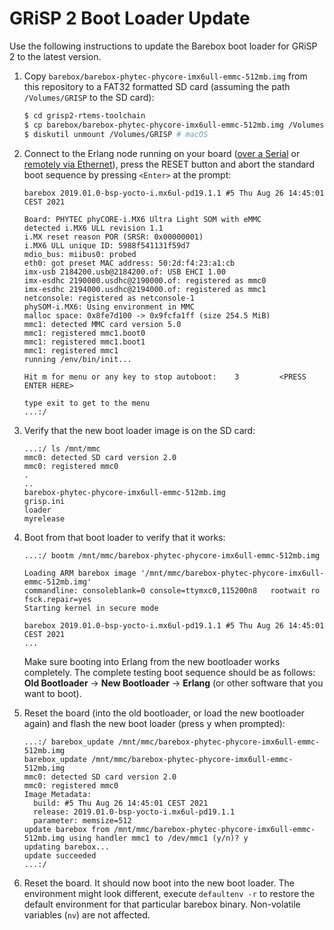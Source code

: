 # GRiSP 2 Boot Loader Update

Use the following instructions to update the Barebox boot loader for GRiSP 2 to the latest version.

1. Copy `barebox/barebox-phytec-phycore-imx6ull-emmc-512mb.img` from this repository to a FAT32 formatted SD card (assuming the path `/Volumes/GRISP` to the SD card):

   ```sh
   $ cd grisp2-rtems-toolchain
   $ cp barebox/barebox-phytec-phycore-imx6ull-emmc-512mb.img /Volumes/GRISP/
   $ diskutil unmount /Volumes/GRISP # macOS
   ```

2. Connect to the Erlang node running on your board ([over a Serial](https://github.com/grisp/grisp/wiki/Connecting-over-Serial) or [remotely via Ethernet](https://github.com/grisp/grisp/wiki/Connecting-over-Serial)), press the RESET button and abort the standard boot sequence by pressing `<Enter>` at the prompt:

   ```
   barebox 2019.01.0-bsp-yocto-i.mx6ul-pd19.1.1 #5 Thu Aug 26 14:45:01 CEST 2021
   
   Board: PHYTEC phyCORE-i.MX6 Ultra Light SOM with eMMC
   detected i.MX6 ULL revision 1.1
   i.MX reset reason POR (SRSR: 0x00000001)
   i.MX6 ULL unique ID: 5988f541131f59d7
   mdio_bus: miibus0: probed
   eth0: got preset MAC address: 50:2d:f4:23:a1:cb
   imx-usb 2184200.usb@2184200.of: USB EHCI 1.00
   imx-esdhc 2190000.usdhc@2190000.of: registered as mmc0
   imx-esdhc 2194000.usdhc@2194000.of: registered as mmc1
   netconsole: registered as netconsole-1
   phySOM-i.MX6: Using environment in MMC
   malloc space: 0x8fe7d100 -> 0x9fcfa1ff (size 254.5 MiB)
   mmc1: detected MMC card version 5.0
   mmc1: registered mmc1.boot0
   mmc1: registered mmc1.boot1
   mmc1: registered mmc1
   running /env/bin/init...
   
   Hit m for menu or any key to stop autoboot:    3         <PRESS ENTER HERE>
   
   type exit to get to the menu
   ...:/
   ```

3. Verify that the new boot loader image is on the SD card:

   ```
   ...:/ ls /mnt/mmc 
   mmc0: detected SD card version 2.0
   mmc0: registered mmc0
   .
   ..
   barebox-phytec-phycore-imx6ull-emmc-512mb.img
   grisp.ini
   loader
   myrelease
   ```

4. Boot from that boot loader to verify that it works:

   ```
   ...:/ bootm /mnt/mmc/barebox-phytec-phycore-imx6ull-emmc-512mb.img 
   
   Loading ARM barebox image '/mnt/mmc/barebox-phytec-phycore-imx6ull-emmc-512mb.img'
   commandline: consoleblank=0 console=ttymxc0,115200n8   rootwait ro fsck.repair=yes
   Starting kernel in secure mode
   
   barebox 2019.01.0-bsp-yocto-i.mx6ul-pd19.1.1 #5 Thu Aug 26 14:45:01 CEST 2021
   ...
   ```

   Make sure booting into Erlang from the new bootloader works completely. The complete testing boot sequence should be as follows: **Old Bootloader** → **New Bootloader** → **Erlang** (or other software that you want to boot).
   
5. Reset the board (into the old bootloader, or load the new bootloader again) and flash the new boot loader (press <kbd>y</kbd> when prompted):

   ```
   ...:/ barebox_update /mnt/mmc/barebox-phytec-phycore-imx6ull-emmc-512mb.img 
   barebox_update /mnt/mmc/barebox-phytec-phycore-imx6ull-emmc-512mb.img
   mmc0: detected SD card version 2.0
   mmc0: registered mmc0
   Image Metadata:
     build: #5 Thu Aug 26 14:45:01 CEST 2021
     release: 2019.01.0-bsp-yocto-i.mx6ul-pd19.1.1
     parameter: memsize=512
   update barebox from /mnt/mmc/barebox-phytec-phycore-imx6ull-emmc-512mb.img using handler mmc1 to /dev/mmc1 (y/n)? y 
   updating barebox...
   update succeeded
   ...:/
   ```

6. Reset the board. It should now boot into the new boot loader. The environment might look different, execute `defaultenv -r` to restore the default environment for that particular barebox binary. Non-volatile variables (`nv`) are not affected.
